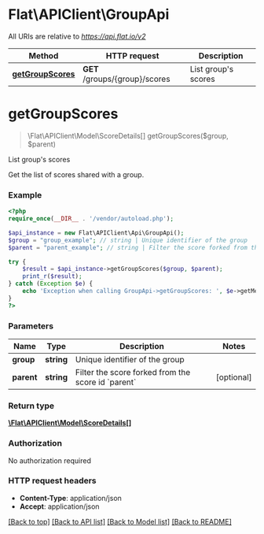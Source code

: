 # Flat\APIClient\GroupApi

All URIs are relative to *https://api.flat.io/v2*

Method | HTTP request | Description
------------- | ------------- | -------------
[**getGroupScores**](GroupApi.md#getGroupScores) | **GET** /groups/{group}/scores | List group&#39;s scores


# **getGroupScores**
> \Flat\APIClient\Model\ScoreDetails[] getGroupScores($group, $parent)

List group's scores

Get the list of scores shared with a group.

### Example
```php
<?php
require_once(__DIR__ . '/vendor/autoload.php');

$api_instance = new Flat\APIClient\Api\GroupApi();
$group = "group_example"; // string | Unique identifier of the group
$parent = "parent_example"; // string | Filter the score forked from the score id `parent`

try {
    $result = $api_instance->getGroupScores($group, $parent);
    print_r($result);
} catch (Exception $e) {
    echo 'Exception when calling GroupApi->getGroupScores: ', $e->getMessage(), PHP_EOL;
}
?>
```

### Parameters

Name | Type | Description  | Notes
------------- | ------------- | ------------- | -------------
 **group** | **string**| Unique identifier of the group |
 **parent** | **string**| Filter the score forked from the score id &#x60;parent&#x60; | [optional]

### Return type

[**\Flat\APIClient\Model\ScoreDetails[]**](../Model/ScoreDetails.md)

### Authorization

No authorization required

### HTTP request headers

 - **Content-Type**: application/json
 - **Accept**: application/json

[[Back to top]](#) [[Back to API list]](../../README.md#documentation-for-api-endpoints) [[Back to Model list]](../../README.md#documentation-for-models) [[Back to README]](../../README.md)

